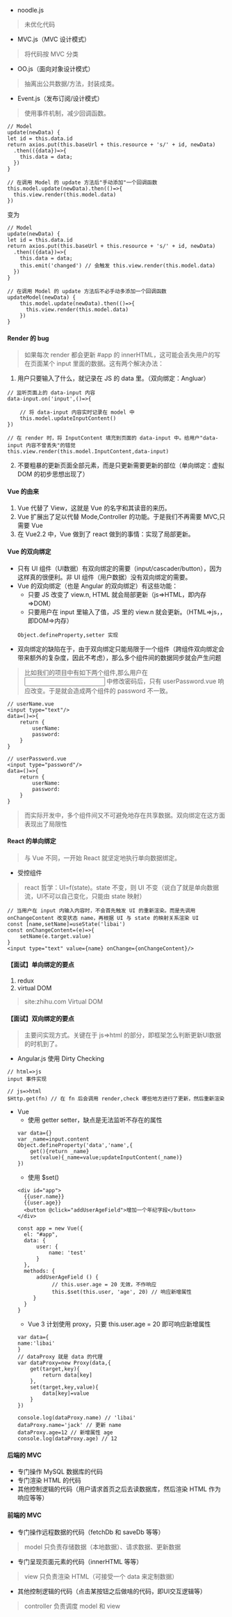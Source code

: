* noodle.js
> 未优化代码

* MVC.js（MVC 设计模式）
> 将代码按 MVC 分类

* OO.js（面向对象设计模式）
> 抽离出公共数据/方法，封装成类。

* Event.js（发布订阅/设计模式）
> 使用事件机制，减少回调函数。
```
// Model
update(newData) {
let id = this.data.id
return axios.put(this.baseUrl + this.resource + 's/' + id, newData)
  .then(({data})=>{ 
    this.data = data; 
  })
}

// 在调用 Model 的 update 方法后"手动添加"一个回调函数
this.model.update(newData).then(()=>{
  this.view.render(this.model.data)
})
```
变为
```
// Model
update(newData) {
let id = this.data.id
return axios.put(this.baseUrl + this.resource + 's/' + id, newData)
  .then(({data})=>{ 
    this.data = data; 
    this.emit('changed') // 会触发 this.view.render(this.model.data)
  }) 
}

// 在调用 Model 的 update 方法后不必手动多添加一个回调函数
updateModel(newData) {
    this.model.update(newData).then(()=>{
      this.view.render(this.model.data)
    })
}
```

#### Render 的 bug
> 如果每次 render 都会更新 #app 的 innerHTML，这可能会丢失用户的写在页面某个 input 里面的数据。这有两个解决办法：
1. 用户只要输入了什么，就记录在 JS 的 data 里。（双向绑定：Angluar）
```
// 监听页面上的 data-input 内容
data-input.on('input',()=>{

    // 将 data-input 内容实时记录在 model 中
    this.model.updateInputContent()
})

// 在 render 时，将 InputContent 填充到页面的 data-input 中。给用户"data-input 内容不曾丢失"的错觉
this.view.render(this.model.InputContent,data-input)
```
2. 不要粗暴的更新页面全部元素，而是只更新需要更新的部位（单向绑定：虚拟 DOM 的初步思想出现了）


#### Vue 的由来
1. Vue 代替了 View，这就是 Vue 的名字和其读音的来历。
2. Vue 扩展出了足以代替 Mode,Controller 的功能。于是我们不再需要 MVC,只需要 Vue
3. 在 Vue2.2 中，Vue 做到了 react 做到的事情：实现了局部更新。


#### Vue 的双向绑定
* 只有 UI 组件（UI数据）有双向绑定的需要（input/cascader/button），因为这样真的很便利。非 UI 组件（用户数据）没有双向绑定的需要。
* Vue 的双向绑定（也是 Angular 的双向绑定）有这些功能：
    * 只要 JS 改变了 view.n, HTML 就会局部更新（js=>HTML，即内存=>DOM）
    * 只要用户在 input 里输入了值，JS 里的 view.n 就会更新。（HTML=>js，，即DOM=>内存）
    ```
    Object.defineProperty,setter 实现
    ```
* 双向绑定的缺陷在于，由于双向绑定只能局限于一个组件（跨组件双向绑定会带来额外的复杂度，因此不考虑），那么多个组件间的数据同步就会产生问题
> 比如我们的项目中有如下两个组件,那么用户在 <input type="password"/> 中修改密码后，只有 userPassword.vue 响应改变。于是就会造成两个组件的 password 不一致。
```
// userName.vue
<input type="text"/>
data=()=>{
    return {
        userName:
        password:
    }
}

// userPassword.vue
<input type="password"/>
data=()=>{
    return {
        userName:
        password:
    }
}
```  
> 而实际开发中，多个组件间又不可避免地存在共享数据。双向绑定在这方面表现出了局限性

#### React 的单向绑定
> 与 Vue 不同，一开始 React 就坚定地执行单向数据绑定。
* 受控组件
> react 哲学：UI=f(state)。state 不变，则 UI 不变（说白了就是单向数据流，UI不可以自己变化，只能由 state 映射）
```
// 当用户在 input 内输入内容时，不会首先触发 UI 的重新渲染。而是先调用 onChangeContent 改变状态 name，再根据 UI 与 state 的映射关系渲染 UI
const [name,setName]=useState('libai')
const onChangeContent=(e)=>{
    setName(e.target.value)
}
<input type="text" value={name} onChange={onChangeContent}/>
```



#### 【面试】单向绑定的要点
1. redux
2. virtual DOM
> site:zhihu.com Virtual DOM
 
#### 【面试】双向绑定的要点
> 主要问实现方式。关键在于 js=>html 的部分，即框架怎么判断更新UI数据的时机到了。
* Angular.js 
使用 Dirty Checking
```
// html=>js
input 事件实现

// js=>html
$Http.get(fn) // 在 fn 后会调用 render,check 哪些地方进行了更新，然后重新渲染
```
* Vue 
    * 使用 getter setter，缺点是无法监听不存在的属性
    ```
    var data={}
    var _name=input.content
    Object.defineProperty('data','name',{
        get(){return _name}
        set(value){_name=value;updateInputContent(_name)}
    })
    ```
    * 使用 $set()
    ```
    <div id="app">
      {{user.name}}
      {{user.age}}
      <button @click="addUserAgeField">增加一个年纪字段</button>
    </div>
    ```
    ```
    const app = new Vue({
      el: "#app",
      data: {
          user: {
              name: 'test'
          }
      },
      methods: {
          addUserAgeField () {
               // this.user.age = 20 无效，不作响应
               this.$set(this.user, 'age', 20) // 响应新增属性
         }
      }
    }
    ```
    * Vue 3 计划使用 proxy，只要 this.user.age = 20 即可响应新增属性
    ```
    var data={
    name:'libai'
    }
    // dataProxy 就是 data 的代理
    var dataProxy=new Proxy(data,{
        get(target,key){
            return data[key]
        },
        set(target,key,value){
            data[key]=value
        }
    })

    console.log(dataProxy.name) // 'libai'
    dataProxy.name='jack' // 更新 name
    dataProxy.age=12 // 新增属性 age
    console.log(dataProxy.age) // 12
    ```


#### 后端的 MVC
* 专门操作 MySQL 数据库的代码
* 专门渲染 HTML 的代码
* 其他控制逻辑的代码（用户请求首页之后去读数据库，然后渲染 HTML 作为响应等等）

#### 前端的 MVC
* 专门操作远程数据的代码（fetchDb 和 saveDb 等等）
> model 只负责存储数据（本地数据）、请求数据、更新数据
* 专门呈现页面元素的代码（innerHTML 等等）
> view 只负责渲染 HTML（可接受一个 data 来定制数据）
* 其他控制逻辑的代码（点击某按钮之后做啥的代码，即UI交互逻辑等）
> controller 负责调度 model 和 view
